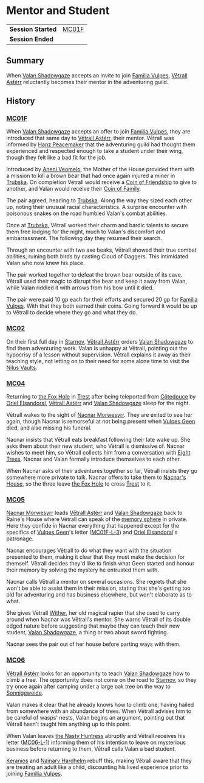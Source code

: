 # Mentor and Student

|||
| --- | --- |
| **Session Started** | [MC01F](../sessions/MC01F.md) | storyline.2
| **Session Ended** | |

## Summary

When [Valan Shadowgaze](../characters/valan-shadowgaze.md) accepts an invite to join [Familia Vulpes](../organisations/familia-vulpes.md), [Vētrall Astérr](../characters/vetrall-asterr.md) reluctantly becomes their mentor in the adventuring guild.

## History

### [MC01F](../sessions/MC01F.md)

When [Valan Shadowgaze](../characters/valan-shadowgaze.md) accepts an offer to join [Familia Vulpes](../organisations/familia-vulpes.md), they are introduced that same day to [Vētrall Astérr](../characters/vetrall-asterr.md), their mentor. Vētrall was informed by [Hanz Peacemaker](../characters/hanz-peacemaker.md) that the adventuring guild had thought them experienced and respected enough to take a student under their wing, though they felt like a bad fit for the job.

Introduced by [Aneni Veomelo](../characters/aneni-veomelo.md), the Mother of the House provided them with a mission to kill a brown bear that had once again injured a miner in [Trubska](../places/villages/trubska.md). On completion Vētrall would receive a [Coin of Friendship](../items/coins/coin-of-friendship.md) to give to another, and Valan would receive their [Coin of Family](../items/coins/coin-of-family.md).

The pair agreed, heading to [Trubska](../places/villages/trubska.md). Along the way they sized each other up, noting their unusual racial characteristics. A surprise encounter with poisonous snakes on the road humbled Valan's combat abilities.

Once at [Trubska](../places/villages/trubska.md), Vētrall worked their charm and bardic talents to secure them free lodging for the night, much to Valan's discomfort and embarrassment. The following day they resumed their search.

Through an encounter with two axe beaks, Vētrall showed their true combat abilities, ruining both birds by casting Cloud of Daggers. This intimidated Valan who now knew his place.

The pair worked together to defeat the brown bear outside of its cave. Vētrall used their magic to disrupt the bear and keep it away from Valan, while Valan riddled it with arrows from his bow until it died.

The pair were paid 10 gp each for their efforts and secured 20 gp for [Familia Vulpes](../organisations/familia-vulpes.md). With that they both earned their coins. Going forward it would be up to Vētrall to decide where they go and what they do.

### [MC02](../sessions/MC02.md)

On their first full day in [Starnov](../places/cities/starnov.md), [Vētrall Astérr](../characters/vetrall-asterr.md) orders [Valan Shadowgaze](../characters/valan-shadowgaze.md) to find them adventuring work. Valan is unhappy at Vētrall, pointing out the hypocrisy of a lesson without supervision. Vētrall explains it away as their teaching style, not letting on to their need for some alone time to visit the [Nilus Vaults](../places/buildings/government/nilus-vaults.md).

### [MC04](../sessions/MC04.md)

Returning to [the Fox Hole](../places/buildings/the-fox-hole.md) in [Trest](../places/towns/trest.md) after being teleported from [Côtedouce](../places/towns/cotedouce.md) by [Oriel Elsandoral](../characters/oriel-elsandoral.md), [Vētrall Astérr](../characters/vetrall-asterr.md) and [Valan Shadowgaze](../characters/valan-shadowgaze.md) sleep for the night.

Vētrall wakes to the sight of [Nacnar Morwesyrr](../characters/nacnar-morwesyrr.md). They are exited to see her again, though Nacnar is remorseful at not being present when [Vulpes Geen](../characters/vulpes-geen.md) died, and also missing his funeral.

Nacnar insists that Vētrall eats breakfast following their late wake up. She asks them about their new student, who Vētrall is dismissive of. Nacnar wishes to meet him, so Vētrall collects him from a conversation with [Eight Trees](../characters/eight-trees.md). Nacnar and Valan formally introduce themselves to each other.

When Nacnar asks of their adventures together so far, Vētrall insists they go somewhere more private to talk. Nacnar offers to take them to [Nacnar's House](../places/buildings/houses/nacnars-house.md), so the three leave [the Fox Hole](../places/buildings/the-fox-hole.md) to cross [Trest](../places/towns/trest.md) to it.

### [MC05](../sessions/MC05.md)

[Nacnar Morwesyrr](../characters/nacnar-morwesyrr.md) leads [Vētrall Astérr](../characters/vetrall-asterr.md) and [Valan Shadowgaze](../characters/valan-shadowgaze.md) back to Raine's House where Vētrall can speak of the [memory sphere](../items/artifacts-of-oonar/memory-spheres/memory-sphere.md) in private. Here they confide in Nacnar everything that happened except for the specifics of [Vulpes Geen](../characters/vulpes-geen.md)'s letter ([MC01F-L-3](../letters/MC01F-L-3.md)) and [Oriel Elsandoral](../characters/oriel-elsandoral.md)'s patronage.

Nacnar encourages Vētrall to do what they want with the situation presented to them, making it clear that they must make the decision for themself. Vētrall decides they'd like to finish what Geen started and honour their memory by solving the mystery he entrusted them with.

Nacnar calls Vētrall a mentor on several occasions. She regrets that she won't be able to assist them in their mission, stating that she's getting too old for adventuring and has business elsewhere, but won't elaborate as to what.

She gives Vētrall [Wither](../items/magic/wither.md), her old magical rapier that she used to carry around when Nacnar was Vētrall's mentor. She warns Vētrall of its double edged nature before suggesting that maybe they can teach their new student, [Valan Shadowgaze](../characters/valan-shadowgaze.md), a thing or two about sword fighting.

Nacnar sees the pair out of her house before parting ways with them.

### [MC06](../sessions/MC06.md)

[Vētrall Astérr](../characters/vetrall-asterr.md) looks for an opportunity to teach [Valan Shadowgaze](../characters/valan-shadowgaze.md) how to climb a tree. The opportunity does not come on the road to [Starnov](../places/cities/starnov.md), so they try once again after camping under a large oak tree on the way to [Sonnigeweide](../places/villages/sonnigeweide.md).

Valan makes it clear that he already knows how to climb one, having hailed from somewhere with an abundance of trees. When Vētrall advises him to be careful of wasps' nests, Valan begins an argument, pointing out that Vētrall hasn't taught him anything up to this point.

When Valan leaves [the Nasty Huntress](../places/buildings/inns-taverns/the-nasty-huntress.md) abruptly and Vētrall receives his letter ([MC06-L-1](../letters/MC06-L-1.md)) informing them of his intention to leave on mysterious business before returning to them, Vētrall calls Valan a bad student.

[Keranios](../characters/keranios.md) and [Nainarv Hardhelm](../characters/nainarv-hardhelm.md) rebuff this, making Vētrall aware that they are treating an adult like a child, discounting his lived experience prior to joining [Familia Vulpes](../organisations/familia-vulpes.md).
